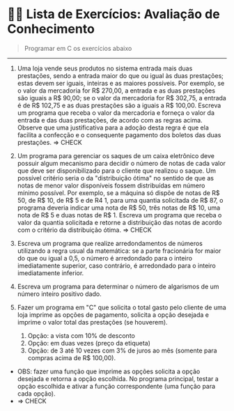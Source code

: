 # 👩‍💻 Lista de Exercícios: Avaliação de Conhecimento

> Programar em C os exercícios abaixo

--------------------------------------------------------

1. Uma loja vende seus produtos no sistema entrada mais duas prestações, sendo a entrada
maior do que ou igual às duas prestações; estas devem ser iguais, inteiras e as maiores possíveis.
Por exemplo, se o valor da mercadoria for R$ 270,00, a entrada e as duas prestações são iguais a R$ 90,00; se o valor da mercadoria for R$ 302,75, a entrada é de R$ 102,75 e as duas prestações são a iguais a R$ 100,00. 
Escreva um programa que receba o valor da mercadoria e forneça o valor da entrada e das duas prestações, de acordo com as regras acima. Observe que uma justificativa para a adoção desta regra é que ela facilita a confecção e o consequente pagamento dos boletos das duas prestações. => CHECK

2. Um programa para gerenciar os saques de um caixa eletrônico deve possuir algum
mecanismo para decidir o número de notas de cada valor que deve ser disponibilizado para o
cliente que realizou o saque. Um possível critério seria o da "distribuição ótima" no sentido de que as notas de menor valor disponíveis fossem distribuídas em número mínimo possível. 
Por exemplo, se a máquina só dispõe de notas de R$ 50, de R$ 10, de R$ 5 e de R4 1, para uma quantia solicitada de R$ 87, o programa deveria indicar uma nota de R$ 50, três notas de R$ 10, uma nota de R$ 5 e duas notas de R$ 1. Escreva um programa que receba o valor da quantia solicitada e retorne a distribuição das notas de acordo com o critério da distribuição ótima. => CHECK

3. Escreva um programa que realize arredondamentos de números utilizando a regra usual da
matemática: se a parte fracionária for maior do que ou igual a 0,5, o número é arredondado
para o inteiro imediatamente superior, caso contrário, é arredondado para o inteiro imediatamente inferior.

4. Escreva um programa para determinar o número de algarismos de um número inteiro positivo dado.

5. Fazer um programa em "C" que solicita o total gasto pelo cliente de uma loja imprime as  opções de pagamento, solicita a opção desejada e imprime o valor total das prestações (se houverem). 
   1) Opção: a vista com 10% de desconto 
   2) Opção: em duas vezes (preço da etiqueta) 
   3) Opção: de 3 até 10 vezes com 3% de juros ao mês (somente para compras acima de R$ 100,00). 

- OBS: fazer uma função que imprime as opções solicita a opção desejada e retorna a opção escolhida. No programa principal, testar a opção escolhida e ativar a função correspondente (uma função para cada opção). 
- => CHECK